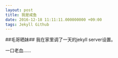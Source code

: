 ```yaml
---
layout: post
title: 我是咸鱼
date: 2016-12-18 11:11:11.000000000 +09:00
tags: Jekyll Github
---
```


##毛哥晒妹##
我在家里调了一天的jekyll server设置。

一口老血……